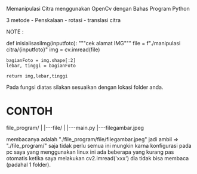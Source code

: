 Memanipulasi Citra menggunakan OpenCv dengan Bahas Program Python 

3 metode 
    - Penskalaan
    - rotasi
    - translasi citra



NOTE :

def inisialisasiImg(inputfoto):
    """cek alamat IMG"""
    file = f"./manipulasi citra/{inputfoto}"
    img = cv.imread(file)
    
    bagianFoto = img.shape[:2]
    lebar, tinggi = bagianFoto
    
    return img,lebar,tinggi 

Pada fungsi diatas silakan sesuaikan dengan lokasi folder anda.

 # CONTOH
file_program/
    |
    |---file/
        |
        |---main.py
        |---filegambar.jpeg
        

membacanya adalah "./file_program/file/filegambar.jpeg" jadi ambil => "./file_program/" saja tidak perlu semua
ini mungkin karna konfigurasi pada pc saya yang menggunakan linux ini ada beberapa yang kurang pas otomatis ketika
saya melakukan cv2.imread('xxx') dia tidak bisa membaca (padahal 1 folder).
